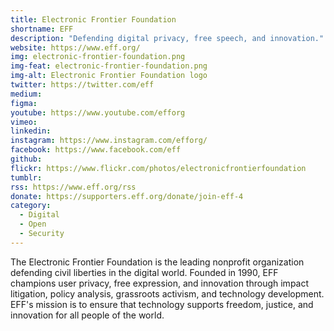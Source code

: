 ```yaml
---
title: Electronic Frontier Foundation
shortname: EFF
description: "Defending digital privacy, free speech, and innovation."
website: https://www.eff.org/
img: electronic-frontier-foundation.png
img-feat: electronic-frontier-foundation.png
img-alt: Electronic Frontier Foundation logo
twitter: https://twitter.com/eff
medium: 
figma: 
youtube: https://www.youtube.com/efforg
vimeo: 
linkedin: 
instagram: https://www.instagram.com/efforg/
facebook: https://www.facebook.com/eff
github: 
flickr: https://www.flickr.com/photos/electronicfrontierfoundation
tumblr: 
rss: https://www.eff.org/rss
donate: https://supporters.eff.org/donate/join-eff-4
category:
  - Digital
  - Open
  - Security
---
```


The Electronic Frontier Foundation is the leading nonprofit organization defending civil liberties in the digital world. Founded in 1990, EFF champions user privacy, free expression, and innovation through impact litigation, policy analysis, grassroots activism, and technology development. EFF's mission is to ensure that technology supports freedom, justice, and innovation for all people of the world.
